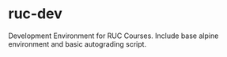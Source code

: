 # ruc-dev

Development Environment for RUC Courses. Include base alpine environment and basic autograding script.
